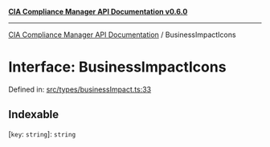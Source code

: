 [**CIA Compliance Manager API Documentation v0.6.0**](../README.md)

***

[CIA Compliance Manager API Documentation](../globals.md) / BusinessImpactIcons

# Interface: BusinessImpactIcons

Defined in: [src/types/businessImpact.ts:33](https://github.com/Hack23/cia-compliance-manager/blob/main/src/types/businessImpact.ts#L33)

## Indexable

\[`key`: `string`\]: `string`
